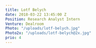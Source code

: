 ```yaml
---
title: Lotf Belych
date: 2018-03-22 13:45:00 Z
Position: Research Analyst Intern
Venture: Dealroom
Photo: "/uploads/lotf-belych.jpg"
Photo2x: "/uploads/lotf-belych@2x.jpg"
prio: 4
---
```


